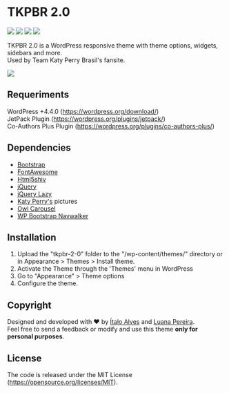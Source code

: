 # TKPBR 2.0

![](https://img.shields.io/github/issues/italooko/tkpbr-2-0) ![](https://img.shields.io/github/release/italooko/tkpbr-2-0) ![](https://img.shields.io/github/tag/italooko/tkpbr-2-0) ![](https://img.shields.io/github/license/italooko/tkpbr-2-0)  

TKPBR 2.0 is a WordPress responsive theme with theme options, widgets, sidebars and more.  
Used by Team Katy Perry Brasil's fansite.  

![](https://raw.githubusercontent.com/italooko/tkpbr-2-0/master/screenshot.jpg)  

## Requeriments
WordPress +4.4.0 (https://wordpress.org/download/)  
JetPack Plugin (https://wordpress.org/plugins/jetpack/)  
Co-Authors Plus Plugin (https://wordpress.org/plugins/co-authors-plus/)  

## Dependencies
- [Bootstrap](https://getbootstrap.com "Bootstrap")  
- [FontAwesome](https://fontawesome.com/ "FontAwesome")  
- [Html5shiv](https://code.google.com/p/html5shiv/ "Html5shiv")  
- [jQuery](https://jquery.com/ "jQuery")  
- [jQuery Lazy](http://jquery.eisbehr.de/lazy/ "jQuery Lazy")  
- [Katy Perry's](https://www.katyperry.com/ "Katy Perry site") pictures  
- [Owl Carousel](https://owlcarousel2.github.io/OwlCarousel2/ "Owl Carousel")  
- [WP Bootstrap Navwalker](https://wp-bootstrap.github.io/wp-bootstrap-navwalker/ "WP Bootstrap Navwalker")

## Installation
1. Upload the "tkpbr-2-0" folder to the "/wp-content/themes/" directory or in Appearance > Themes > Install theme.  
2. Activate the Theme through the 'Themes' menu in WordPress  
3. Go to "Appearance" > Theme options  
4. Configure the theme.  

## Copyright
Designed and developed with :heart: by [Ítalo Alves](https://github.com/alvesitalo "Ítalo Alves") and [Luana Pereira](https://www.behance.net/luana_pereira "Luana Pereira").  
Feel free to send a feedback or modify and use this theme **only for personal purposes**.  

## License
The code is released under the MIT License (https://opensource.org/licenses/MIT).  
